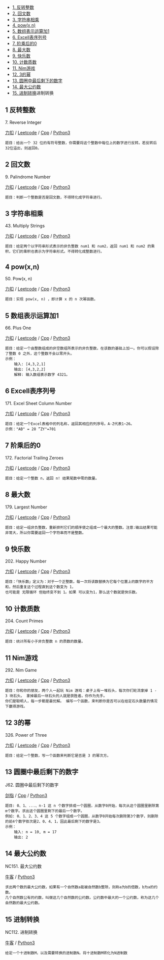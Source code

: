 <!-- GFM-TOC -->
* [1. 反转整数](#1-反转整数)
* [2. 回文数](#2-回文数)
* [3. 字符串相乘](#3-字符串相乘)
* [4. pow(x,n)](#4-pow(x,n))
* [5. 数组表示运算加1](#5-数组表示运算加1)
* [6. Excell表序列号](#6-Excell表序列号)
* [7. 阶乘后的0](#7-阶乘后的0)
* [8. 最大数](#8-最大数)
* [9. 快乐数](#9-快乐数)
* [10. 计数质数](#10-计数质数)
* [11. Nim游戏](#11-Nim游戏)
* [12. 3的幂](#12-3的幂)
* [13. 圆圈中最后剩下的数字](#13-圆圈中最后剩下的数字)
* [14. 最大公约数](#14-最大公约数)
* [15. 进制转换](#15-进制转换)进制转换
 
<!-- GFM-TOC -->

## 1 反转整数
7\. Reverse Integer

[力扣](https://leetcode-cn.com/problems/reverse-integer/) / [Leetcode](https://leetcode.com/problems/reverse-integer/) / [Cpp](../algo_09_math/L7.cpp) / [Python3](../python-algorithm/algo_09_math/L7.py)
```
题目：给出一个 32 位的有符号整数，你需要将这个整数中每位上的数字进行反转。若反转后32位溢出，则返回0。
```

## 2 回文数
9\. Palindrome Number

[力扣](https://leetcode-cn.com/problems/palindrome-number/) / [Leetcode](https://leetcode.com/problems/palindrome-number/) / [Cpp](../algo_09_math/L9.cpp) / [Python3](../python-algorithm/algo_09_math/L9.py)
```
题目：判断一个整数是否是回文数，不得转化成字符串进行。
```

## 3 字符串相乘
43\. Multiply Strings

[力扣](https://leetcode-cn.com/problems/multiply-strings/) / [Leetcode](https://leetcode.com/problems/multiply-strings/) / [Cpp](../algo_09_math/L43.cpp) / [Python3](../python-algorithm/algo_09_math/L43.py)
```
题目：给定两个以字符串形式表示的非负整数 num1 和 num2，返回 num1 和 num2 的乘积，它们的乘积也表示为字符串形式。不得转化成整数进行。
```

## 4 pow(x,n)
50\. Pow(x, n)

[力扣](https://leetcode-cn.com/problems/powx-n/) / [Leetcode](https://leetcode.com/problems/powx-n/) / [Cpp](../algo_09_math/L50-m.cpp) / [Python3](../python-algorithm/algo_09_math/L50-m.py)
```
题目：实现 pow(x, n) ，即计算 x 的 n 次幂函数。
```

## 5 数组表示运算加1
66\. Plus One

[力扣](https://leetcode-cn.com/problems/plus-one/) / [Leetcode](https://leetcode.com/problems/plus-one/) / [Cpp](../algo_09_math/L66.cpp) / [Python3](../python-algorithm/algo_09_math/L66.py)
```
题目：给定一个由整数组成的非空数组所表示的非负整数，在该数的基础上加一。你可以假设除了整数 0 之外，这个整数不会以零开头。
示例：
    输入: [4,3,2,1]
    输出: [4,3,2,2]
    解释: 输入数组表示数字 4321。
```


## 6 Excell表序列号
171\. Excel Sheet Column Number

[力扣](https://leetcode-cn.com/problems/excel-sheet-column-number/) / [Leetcode](https://leetcode.com/problems/excel-sheet-column-number/) / [Cpp](../algo_09_math/L171.cpp) / [Python3](../python-algorithm/algo_09_math/L171.py)
```
题目：给定一个Excel表格中的列名称，返回其相应的列序号。A-Z代表1~26。
示例："AB" = 28 ”ZY"=701
```


## 7 阶乘后的0
172\. Factorial Trailing Zeroes

[力扣](https://leetcode-cn.com/problems/factorial-trailing-zeroes/) / [Leetcode](https://leetcode.com/problems/factorial-trailing-zeroes/) / [Cpp](../algo_09_math/L172-m.cpp) / [Python3](../python-algorithm/algo_09_math/L172-m.py)
```
题目：给定一个整数 n，返回 n! 结果尾数中零的数量。
```

## 8 最大数  
179\. Largest Number

[力扣](https://leetcode-cn.com/problems/largest-number/) / [Leetcode](https://leetcode.com/problems/largest-number/) / [Cpp](../algo_09_math/L179-m.cpp) / [Python3](../python-algorithm/algo_09_math/L179-m.py)
```
题目：给定一组非负整数，重新排列它们的顺序使之组成一个最大的整数。注意:输出结果可能非常大，所以你需要返回一个字符串而不是整数。
```

## 9 快乐数
202\. Happy Number

[力扣](https://leetcode-cn.com/problems/happy-number/) / [Leetcode](https://leetcode.com/problems/happy-number/) / [Cpp](../algo_09_math/L202.cpp) / [Python3](../python-algorithm/algo_09_math/L202.py)
```
题目：「快乐数」定义为：对于一个正整数，每一次将该数替换为它每个位置上的数字的平方和，然后重复这个过程直到这个数变为 1，
也可能是 无限循环 但始终变不到 1。如果 可以变为1，那么这个数就是快乐数。
```

## 10 计数质数
204\. Count Primes

[力扣](https://leetcode-cn.com/problems/count-primes/) / [Leetcode](https://leetcode.com/problems/count-primes/) / [Cpp](../algo_09_math/L204.cpp) / [Python3](../python-algorithm/algo_09_math/L204.py)
```
题目：统计所有小于非负整数 n 的质数的数量。
```

## 11 Nim游戏
292\. Nim Game

[力扣](https://leetcode-cn.com/problems/nim-game/) / [Leetcode](https://leetcode.com/problems/nim-game/) / [Cpp](../algo_09_math/L292.cpp) / [Python3](../python-algorithm/algo_09_math/L292.py)
```
题目：你和你的朋友，两个人一起玩 Nim 游戏：桌子上有一堆石头，每次你们轮流拿掉 1 - 3 块石头。 拿掉最后一块石头的人就是获胜者。你作为先手。
你们是聪明人，每一步都是最优解。 编写一个函数，来判断你是否可以在给定石头数量的情况下赢得游戏。
```

## 12 3的幂
326\. Power of Three

[力扣](https://leetcode-cn.com/problems/power-of-three/) / [Leetcode](https://leetcode.com/problems/power-of-three/) / [Cpp](../algo_09_math/L326.cpp) / [Python3](../python-algorithm/algo_09_math/L326.py)
```
题目：给定一个整数，写一个函数来判断它是否是 3 的幂次方。
```

## 13 圆圈中最后剩下的数字
J62\. 圆圈中最后剩下的数字

[剑指](https://leetcode-cn.com/problems/yuan-quan-zhong-zui-hou-sheng-xia-de-shu-zi-lcof/)  / [Cpp](../algo_09_math/J62.cpp) / [Python3](../python-algorithm/algo_09_math/J62.py)
```
题目: 0、1、...、n-1 这 n 个数字排成一个圆圈，从数字0开始，每次从这个圆圈里删除第m个数字。求出这个圆圈里剩下的最后一个数字。
例如: 0、1、2、3、4 这 5 个数字组成一个圆圈，从数字0开始每次删除第3个数字，则删除的前4个数字依次是2、0、4、1，因此最后剩下的数字是3。
示例：
    输入: n = 10, m = 17
    输出: 2
```
## 14 最大公约数
NC151\. 最大公约数  

[牛客](https://www.nowcoder.com/practice/cf4091ca75ca47958182dae85369c82c?tpId=188&&tqId=38574&rp=1&ru=/activity/oj&qru=/ta/job-code-high-week/question-ranking) / [Python3](../python-algorithm/algo_09_math/NC151求最大公约数.py)
```
求出两个数的最大公约数，如果有一个自然数a能被自然数b整除，则称a为b的倍数，b为a的约数。
几个自然数公有的约数，叫做这几个自然数的公约数。公约数中最大的一个公约数，称为这几个自然数的最大公约数。
```

## 15 进制转换
NC112\. 进制转换  

[牛客](https://www.nowcoder.com/practice/2cc32b88fff94d7e8fd458b8c7b25ec1?tpId=188&&tqId=38624&rp=1&ru=/activity/oj&qru=/ta/job-code-high-week/question-ranking) / [Python3](../python-algorithm/algo_09_math/NC112进制转换.py)
```
给定一个十进制数M，以及需要转换的进制数N。将十进制数M转化为N进制数
```
